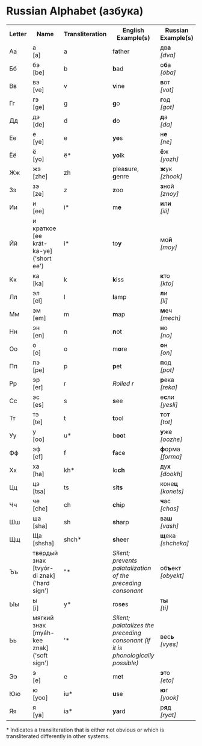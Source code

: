 # Russian Alphabet (азбука)

<table>
  <tr>
    <th>Letter</th>
    <th>Name</th>
    <th>Transliteration</th>
    <th>English Example(s)</th>
    <th>Russian Example(s)</th>
  </tr>
  <tr>
    <td>Aa</td>
    <td>a<br/>[a]</td>
    <td>a</td>
    <td>f<b>a</b>ther</td>
    <td>дв<b>а</b><br/><i>[dva]</i></td>
  </tr>
  <tr>
    <td>Бб</td>
    <td>бэ<br/>[be]</td>
    <td>b</td>
    <td><b>b</b>ad</td>
    <td>о<b>б</b>а<br/><i>[óba]</i></td>
  </tr>
  <tr>
    <td>Вв</td>
    <td>вэ<br/>[ve]</td>
    <td>v</td>
    <td><b>v</b>ine</td>
    <td><b>в</b>от<br/><i>[vot]</i></td>
  </tr>
  <tr>
    <td>Гг</td>
    <td>гэ<br/>[ge]</td>
    <td>g</td>
    <td><b>g</b>o</td>
    <td><b>г</b>од<br/><i>[got]</i></td>
  </tr>
  <tr>
    <td>Дд</td>
    <td>дэ<br/>[de]</td>
    <td>d</td>
    <td><b>d</b>o</td>
    <td><b>д</b>а<br/><i>[da]</i></td>
  </tr>
  <tr>
    <td>Ее</td>
    <td>е<br/>[ye]</td>
    <td>e</td>
    <td><b>ye</b>s</td>
    <td>н<b>е</b><br/><i>[ne]</i></td>
  </tr>
  <tr>
    <td>Ёё</td>
    <td>ё<br/>[yo]</td>
    <td>ё&ast;</td>
    <td><b>yo</b>lk</td>
    <td><b>ё</b>ж<br/><i>[yozh]</i></td>
  </tr>
  <tr>
    <td>Жж</td>
    <td>жэ<br/>[zhe]</td>
    <td>zh</td>
    <td>plea<b>s</b>ure, <b>g</b>enre</td>
    <td><b>ж</b>ук<br/><i>[zhook]</i></td>
  </tr>
  <tr>
    <td>Зз</td>
    <td>зэ<br/>[ze]</td>
    <td>z</td>
    <td><b>z</b>oo</td>
    <td><b>з</b>ной<br/><i>[znoy]</i></td>
  </tr>
  <tr>
    <td>Ии</td>
    <td>и<br/>[ee]</td>
    <td>i&ast;</td>
    <td>m<b>e</b></td>
    <td><b>и</b>л<b>и</b><br/><i>[ili]</i></td>
  </tr>
  <tr>
    <td>Йй</td>
    <td>и краткое<br/>[ee krát-ka-ye]<br/>('short ee')</td>
    <td>i&ast;</td>
    <td>to<b>y</b></td>
    <td>мо<b>й</b><br/><i>[moy]</i></td>
  </tr>
  <tr>
    <td>Кк</td>
    <td>ка<br/>[ka]</td>
    <td>k</td>
    <td><b>k</b>iss</td>
    <td><b>к</b>то<br/><i>[kto]</i></td>
  </tr>
  <tr>
    <td>Лл</td>
    <td>эл<br/>[el]</td>
    <td>l</td>
    <td><b>l</b>amp</td>
    <td><b>л</b>и<br/><i>[li]</i></td>
  </tr>
  <tr>
    <td>Мм</td>
    <td>эм<br/>[em]</td>
    <td>m</td>
    <td><b>m</b>ap</td>
    <td><b>м</b>еч<br/><i>[mech]</i></td>
  </tr>
  <tr>
    <td>Нн</td>
    <td>эн<br/>[en]</td>
    <td>n</td>
    <td><b>n</b>ot</td>
    <td><b>н</b>о<br/><i>[no]</i></td>
  </tr>
  <tr>
    <td>Оо</td>
    <td>о<br/>[o]</td>
    <td>o</td>
    <td>m<b>o</b>re</td>
    <td><b>о</b>н<br/><i>[on]</i></td>
  </tr>
  <tr>
    <td>Пп</td>
    <td>пэ<br/>[pe]</td>
    <td>p</td>
    <td><b>p</b>et</td>
    <td><b>п</b>од<br/><i>[pot]</i></td>
  </tr>
  <tr>
    <td>Рр</td>
    <td>эр<br/>[er]</td>
    <td>r</td>
    <td><i>Rolled r</i></td>
    <td><b>р</b>ека<br/><i>[reka]</i></td>
  </tr>
  <tr>
    <td>Сс</td>
    <td>эс<br/>[es]</td>
    <td>s</td>
    <td><b>s</b>ee</td>
    <td>е<b>с</b>ли<br/><i>[yesli]</i></td>
  </tr>
  <tr>
    <td>Тт</td>
    <td>тэ<br/>[te]</td>
    <td>t</td>
    <td><b>t</b>ool</td>
    <td><b>т</b>о<b>т</b><br/><i>[tot]</i></td>
  </tr>
  <tr>
    <td>Уу</td>
    <td>у<br/>[oo]</td>
    <td>u&ast;</td>
    <td>b<b>oo</b>t</td>
    <td><b>у</b>же<br/><i>[oozhe]</i></td>
  </tr>
  <tr>
    <td>Фф</td>
    <td>эф<br/>[ef]</td>
    <td>f</td>
    <td><b>f</b>ace</td>
    <td><b>ф</b>орма<br/><i>[forma]</i></td>
  </tr>
  <tr>
    <td>Хх</td>
    <td>ха<br/>[ha]</td>
    <td>kh&ast;</td>
    <td>lo<b>ch</b></td>
    <td>ду<b>х</b><br/><i>[dookh]</i></td>
  </tr>
  <tr>
    <td>Цц</td>
    <td>цэ<br/>[tsa]</td>
    <td>ts</td>
    <td>si<b>ts</b></td>
    <td>коне<b>ц</b><br/><i>[konets]</i></td>
  </tr>
  <tr>
    <td>Чч</td>
    <td>че<br/>[che]</td>
    <td>ch</td>
    <td><b>ch</b>ip</td>
    <td><b>ч</b>ас<br/><i>[chas]</i></td>
  </tr>
  <tr>
    <td>Шш</td>
    <td>ша<br/>[sha]</td>
    <td>sh</td>
    <td><b>sh</b>arp</td>
    <td>ва<b>ш</b><br/><i>[vash]</i></td>
  </tr>
  <tr>
    <td>Щщ</td>
    <td>Ща<br/>[shsha]</td>
    <td>shch&ast;</td>
    <td><b>sh</b>eer</td>
    <td><b>щ</b>ека<br/><i>[shcheka]</i></td>
  </tr>
  <tr>
    <td>Ъъ</td>
    <td>твёрдый знак<br/>[tvyór-di znak]<br/>('hard sign')</td>
    <td>"&ast;</td>
    <td><i>Silent; prevents palatalization of the preceding consonant</i></td>
    <td>об<b>ъ</b>ект<br/><i>[obyekt]</i></td>
  </tr>
  <tr>
    <td>Ыы</td>
    <td>ы<br/>[i]</td>
    <td>y&ast;</td>
    <td>ros<b>e</b>s</td>
    <td>т<b>ы</b><br/><i>[ti]</i></td>
  </tr>
  <tr>
    <td>Ьь</td>
    <td>мягкий знак<br/>[myáh-kee znak]<br/>('soft sign')</td>
    <td>'&ast;</td>
    <td><i>Silent; palatalizes the preceding consonant (if it is phonologically possible)</i></td>
    <td>вес<b>ь</b><br/><i>[vyes]</i></td>
  </tr>
  <tr>
    <td>Ээ</td>
    <td>э<br/>[e]</td>
    <td>e</td>
    <td>m<b>e</b>t</td>
    <td><b>э</b>то<br/><i>[eto]</i></td>
  </tr>
  <tr>
    <td>Юю</td>
    <td>ю<br/>[yoo]</td>
    <td>iu&ast;</td>
    <td><b>u</b>se</td>
    <td><b>ю</b>г<br/><i>[yook]</i></td>
  </tr>
  <tr>
    <td>Яя</td>
    <td>я<br/>[ya]</td>
    <td>ia&ast;</td>
    <td><b>ya</b>rd</td>
    <td>р<b>я</b>д<br/><i>[ryat]</i></td>
  </tr>
</table>

\* Indicates a transliteration that is either not obvious or which is transliterated differently in other systems.
